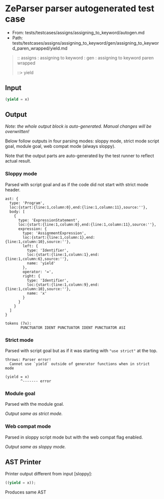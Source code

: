 # ZeParser parser autogenerated test case

- From: tests/testcases/assigns/assigning_to_keyword/autogen.md
- Path: tests/testcases/assigns/assigning_to_keyword/gen/assigning_to_keyword_paren_wrapped/yield.md

> :: assigns : assigning to keyword : gen : assigning to keyword paren wrapped
>
> ::> yield

## Input


`````js
(yield = x)
`````

## Output

_Note: the whole output block is auto-generated. Manual changes will be overwritten!_

Below follow outputs in four parsing modes: sloppy mode, strict mode script goal, module goal, web compat mode (always sloppy).

Note that the output parts are auto-generated by the test runner to reflect actual result.

### Sloppy mode

Parsed with script goal and as if the code did not start with strict mode header.

`````
ast: {
  type: 'Program',
  loc:{start:{line:1,column:0},end:{line:1,column:11},source:''},
  body: [
    {
      type: 'ExpressionStatement',
      loc:{start:{line:1,column:0},end:{line:1,column:11},source:''},
      expression: {
        type: 'AssignmentExpression',
        loc:{start:{line:1,column:1},end:{line:1,column:10},source:''},
        left: {
          type: 'Identifier',
          loc:{start:{line:1,column:1},end:{line:1,column:6},source:''},
          name: 'yield'
        },
        operator: '=',
        right: {
          type: 'Identifier',
          loc:{start:{line:1,column:9},end:{line:1,column:10},source:''},
          name: 'x'
        }
      }
    }
  ]
}

tokens (7x):
       PUNCTUATOR IDENT PUNCTUATOR IDENT PUNCTUATOR ASI
`````

### Strict mode

Parsed with script goal but as if it was starting with `"use strict"` at the top.

`````
throws: Parser error!
  Cannot use `yield` outside of generator functions when in strict mode

(yield = x)
       ^------- error
`````


### Module goal

Parsed with the module goal.

_Output same as strict mode._

### Web compat mode

Parsed in sloppy script mode but with the web compat flag enabled.

_Output same as sloppy mode._

## AST Printer

Printer output different from input [sloppy]:

````js
((yield = x));
````

Produces same AST
